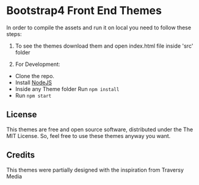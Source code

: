 # Bootstrap4 Front End Themes

In order to compile the assets and run it on local you need to follow these steps:

1. To see the themes download them and open index.html file inside 'src' folder

2. For Development:
- Clone the repo.
- Install [NodeJS](https://nodejs.org/)
- Inside any Theme folder Run `npm install`
- Run `npm start`

## License

This themes are free and open source software, distributed under the The MIT License. So, feel free to use these themes anyway you want.

## Credits

This themes were partially designed with the inspiration from Traversy Media
